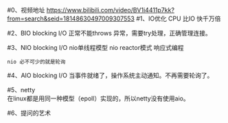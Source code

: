#0、视频地址
    https://www.bilibili.com/video/BV1i4411p7kk?from=search&seid=18148630497009307553
#1、IO优化
    CPU 比IO 快千万倍
    
#2、BIO  blocking I/O
    正常不能throws 异常，需要try处理，正确管理连接。
    
#3、NIO  blocking I/O
    nio单线程模型
    nio reactor模式 响应式编程
    
    nio 必不可少的就是轮询
#4、AIO  blocking I/O
    当事件就绪了，操作系统主动通知。不再需要轮询了。
    
#5、netty    
    在linux都是用同一种模型（epoll）实现的，所以netty没有使用aio。
    
#6、提问的艺术    

